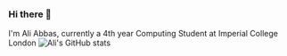 ### Hi there 👋
I'm Ali Abbas, currently a 4th year Computing Student at Imperial College London
![Ali's GitHub stats](https://github-readme-stats-eight-theta.vercel.app/api?username=aliabbas299792&show_icons=true&theme=algolia&include_all_commits=true&count_private=true)
